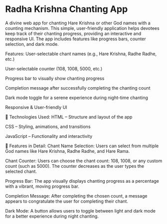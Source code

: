 # Radha Krishna Chanting App
A divine web app for chanting Hare Krishna or other God names with a counting mechanism. This simple, user-friendly application helps devotees keep track of their chanting progress, providing an interactive and responsive UI. The app includes features like progress bars, counter selection, and dark mode.

Features:
User-selectable chant names (e.g., Hare Krishna, Radhe Radhe, etc.)

User-selectable counter (108, 1008, 5000, etc.)

Progress bar to visually show chanting progress

Completion message after successfully completing the chanting count

Dark mode toggle for a serene experience during night-time chanting


Responsive & User-friendly UI

🔧 Technologies Used:
HTML – Structure and layout of the app

CSS – Styling, animations, and transitions

JavaScript – Functionality and interactivity



🌟 Features in Detail:
Chant Name Selection: Users can select from multiple God names like Hare Krishna, Radhe Radhe, and Hare Rama.

Chant Counter: Users can choose the chant count: 108, 1008, or any custom count (such as 5000). The counter decreases as the user types the selected chant.

Progress Bar: The app visually displays chanting progress as a percentage with a vibrant, moving progress bar.

Completion Message: After completing the chosen count, a message appears to congratulate the user for completing their chant.

Dark Mode: A button allows users to toggle between light and dark mode for a better experience during night chanting.

